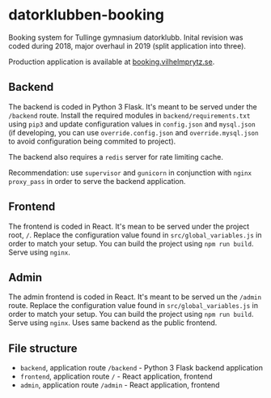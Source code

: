 # datorklubben-booking

Booking system for Tullinge gymnasium datorklubb. Inital revision was coded during 2018, major overhaul in 2019 (split application into three).

Production application is available at [booking.vilhelmprytz.se](https://booking.vilhelmprytz.se).

## Backend

The backend is coded in Python 3 Flask. It's meant to be served under the `/backend` route. Install the required modules in `backend/requirements.txt` using `pip3` and update configuration values in `config.json` and `mysql.json` (if developing, you can use `override.config.json` and `override.mysql.json` to avoid configuration being commited to project).

The backend also requires a `redis` server for rate limiting cache.

Recommendation: use `supervisor` and `gunicorn` in conjunction with `nginx` `proxy_pass` in order to serve the backend application.

## Frontend

The frontend is coded in React. It's mean to be served under the project root, `/`. Replace the configuration value found in `src/global_variables.js` in order to match your setup. You can build the project using `npm run build`. Serve using `nginx`.

## Admin

The admin frontend is coded in React. It's meant to be served un the `/admin` route. Replace the configuration value found in `src/global_variables.js` in order to match your setup. You can build the project using `npm run build`. Serve using `nginx`. Uses same backend as the public frontend.

## File structure

* `backend`, application route `/backend` - Python 3 Flask backend application
* `frontend`, application route `/` - React application, frontend
* `admin`, application route `/admin` - React application, frontend

